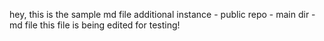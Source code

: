 hey, this is the sample md file
  additional instance - public repo - main dir - md file
this file is being edited for testing!
